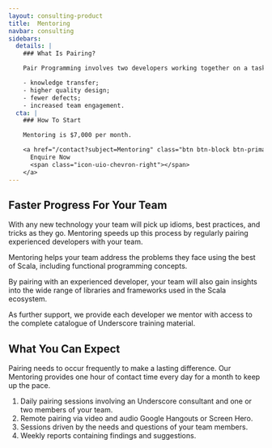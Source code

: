 ```yaml
---
layout: consulting-product
title:  Mentoring
navbar: consulting
sidebars:
  details: |
    ### What Is Pairing?

    Pair Programming involves two developers working together on a task, giving:

    - knowledge transfer;
    - higher quality design;
    - fewer defects;
    - increased team engagement.
  cta: |
    ### How To Start

    Mentoring is $7,000 per month.

    <a href="/contact?subject=Mentoring" class="btn btn-block btn-primary">
      Enquire Now
      <span class="icon-uio-chevron-right"></span>
    </a>
---
```


## Faster Progress For Your Team

With any new technology your team will pick up idioms, best practices, and tricks as they go. Mentoring speeds up this process by regularly pairing experienced developers with your team.

Mentoring helps your team address the problems they face using the best of Scala, including functional programming concepts.

By pairing with an experienced developer, your team will also gain insights into the wide range of libraries and frameworks used in the Scala ecosystem.

As further support, we provide each developer we mentor with access to the complete catalogue of Underscore training material.

## What You Can Expect

Pairing needs to occur frequently to make a lasting difference. Our Mentoring provides one hour of contact time every day for a month to keep up the pace.

1. Daily pairing sessions involving an Underscore consultant and one or two members of your team.
2. Remote pairing via video and audio Google Hangouts or Screen Hero.
3. Sessions driven by the needs and questions of your team members.
4. Weekly reports containing findings and suggestions.

